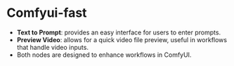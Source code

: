# Comfyui-fast
- **Text to Prompt**: provides an easy interface for users to enter prompts.
- **Preview Video**: allows for a quick video file preview, useful in workflows that handle video inputs.
- Both nodes are designed to enhance workflows in ComfyUI.

